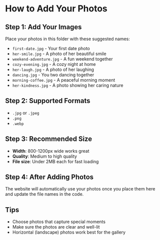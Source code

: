 # How to Add Your Photos

## Step 1: Add Your Images

Place your photos in this folder with these suggested names:

- `first-date.jpg` - Your first date photo
- `her-smile.jpg` - A photo of her beautiful smile
- `weekend-adventure.jpg` - A fun weekend together
- `cozy-evening.jpg` - A cozy night at home
- `her-laugh.jpg` - A photo of her laughing
- `dancing.jpg` - You two dancing together
- `morning-coffee.jpg` - A peaceful morning moment
- `her-kindness.jpg` - A photo showing her caring nature

## Step 2: Supported Formats

- `.jpg` or `.jpeg`
- `.png`
- `.webp`

## Step 3: Recommended Size

- **Width**: 800-1200px wide works great
- **Quality**: Medium to high quality
- **File size**: Under 2MB each for fast loading

## Step 4: After Adding Photos

The website will automatically use your photos once you place them here and update the file names in the code.

## Tips

- Choose photos that capture special moments
- Make sure the photos are clear and well-lit
- Horizontal (landscape) photos work best for the gallery
